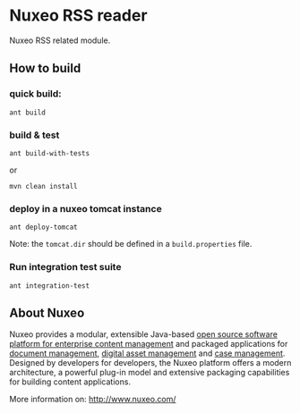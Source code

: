 # Nuxeo RSS reader

Nuxeo RSS related module. 

## How to build

### quick build:

    ant build 

### build & test

    ant build-with-tests 

or 

    mvn clean install

### deploy in a nuxeo tomcat instance

    ant deploy-tomcat 

Note: the `tomcat.dir` should be defined in a `build.properties` file.

### Run integration test suite

    ant integration-test


## About Nuxeo

Nuxeo provides a modular, extensible Java-based [open source software platform for enterprise content management](http://www.nuxeo.com/en/products/ep) and packaged applications for [document management](http://www.nuxeo.com/en/products/document-management), [digital asset management](http://www.nuxeo.com/en/products/dam) and [case management](http://www.nuxeo.com/en/products/case-management). Designed by developers for developers, the Nuxeo platform offers a modern architecture, a powerful plug-in model and extensive packaging capabilities for building content applications.

More information on: <http://www.nuxeo.com/>

